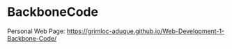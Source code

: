# BackboneCode
Personal Web Page: https://grimloc-aduque.github.io/Web-Development-1-Backbone-Code/
